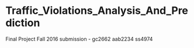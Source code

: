 # Traffic_Violations_Analysis_And_Prediction
Final Project Fall 2016 submission - gc2662 aab2234 ss4974
